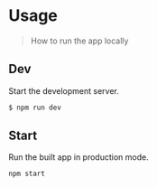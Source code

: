 # Usage
> How to run the app locally


## Dev

Start the development server.

```sh
$ npm run dev
```


## Start

Run the built app in production mode.

```sh
npm start
```
